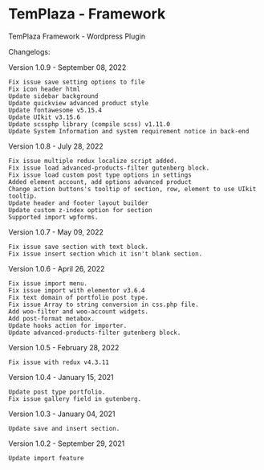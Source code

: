# TemPlaza - Framework
 TemPlaza Framework - Wordpress Plugin

Changelogs:

Version 1.0.9 - September 08, 2022
    
    Fix issue save setting options to file
    Fix icon header html
    Update sidebar background
    Update quickview advanced product style
    Update fontawesome v5.15.4
    Update UIkit v3.15.6
    Update scssphp library (compile scss) v1.11.0
    Update System Information and system requirement notice in back-end

Version 1.0.8 - July 28, 2022
    
    Fix issue multiple redux localize script added.
    Fix issue load advanced-products-filter gutenberg block.
    Fix issue load custom post type options in settings
    Added element account, add options advanced product
    Change action buttons's tooltip of section, row, element to use UIkit tooltip.
    Update header and footer layout builder
    Update custom z-index option for section
    Supported import wpforms.

Version 1.0.7 - May 09, 2022
    
    Fix issue save section with text block.
    Fix issue insert section which it isn't blank section.

Version 1.0.6 - April 26, 2022

    Fix issue import menu.
    Fix issue import with elementor v3.6.4
    Fix text domain of portfolio post type.
    Fix issue Array to string conversion in css.php file.
    Add woo-filter and woo-account widgets.
    Add post-format metabox.
    Update hooks action for importer.
    Update advanced-products-filter gutenberg block.
    
Version 1.0.5 - February 28, 2022

    Fix issue with redux v4.3.11

Version 1.0.4 - January 15, 2021
    
    Update post type portfolio.
    Fix issue gallery field in gutenberg.

Version 1.0.3 - January 04, 2021
    
    Update save and insert section.

Version 1.0.2 - September 29, 2021
    
    Update import feature
